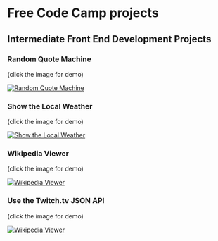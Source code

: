 # Free Code Camp projects

## Intermediate Front End Development Projects

### Random Quote Machine

(click the image for demo)

[![Random Quote Machine](https://github.com/gatezh/FreeCodeCamp/blob/master/images/Random%20Quote%20Machine%20970x500.png?raw=true)](https://cdn.rawgit.com/gatezh/FreeCodeCamp/ae9756e4/Intermediate%20Front%20End%20Development%20Projects/Build%20a%20Random%20Quote%20Machine/index.html)


### Show the Local Weather

(click the image for demo)

[![Show the Local Weather](https://github.com/gatezh/FreeCodeCamp/blob/master/images/Show%20the%20Local%20Weather%20970x500.png?raw=true)](http://cdn.rawgit.com/gatezh/FreeCodeCamp/ae9756e4/Intermediate%20Front%20End%20Development%20Projects/Show%20the%20Local%20Weather/index.html)


### Wikipedia Viewer

(click the image for demo)

[![Wikipedia Viewer](https://github.com/gatezh/FreeCodeCamp/blob/master/images/Wikipedia%20Viewer%20970x500.png?raw=true)](https://cdn.rawgit.com/gatezh/FreeCodeCamp/fce37202/Intermediate%20Front%20End%20Development%20Projects/Build%20a%20Wikipedia%20Viewer/index.html)


### Use the Twitch.tv JSON API

(click the image for demo)

[![Wikipedia Viewer](https://github.com/gatezh/FreeCodeCamp/blob/master/images/Use%20the%20Twitchtv%20JSON%20API%20970x500.png?raw=true)](https://cdn.rawgit.com/gatezh/FreeCodeCamp/fce37202/Intermediate%20Front%20End%20Development%20Projects/Use%20the%20Twitchtv%20JSON%20API/index.html)